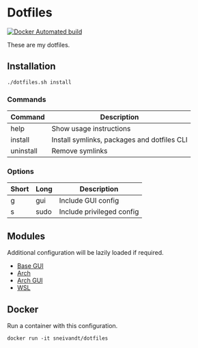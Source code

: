 # Dotfiles 

[![Docker Automated build](https://img.shields.io/docker/automated/sneivandt/dotfiles.svg)](https://hub.docker.com/r/sneivandt/dotfiles/)

These are my dotfiles.

## Installation

```
./dotfiles.sh install
```

### Commands

| Command   | Description                                 |
| -         | -                                           |
| help      | Show usage instructions                     |
| install   | Install symlinks, packages and dotfiles CLI |
| uninstall | Remove symlinks                             |

### Options

| Short | Long | Description               |
| -     | -    | -                         |
| g     | gui  | Include GUI config        |
| s     | sudo | Include privileged config |

## Modules

Additional configuration will be lazily loaded if required.

+ [Base GUI](https://github.com/sneivandt/dotfiles-base-gui)
+ [Arch](https://github.com/sneivandt/dotfiles-arch)
+ [Arch GUI](https://github.com/sneivandt/dotfiles-arch-gui)
+ [WSL](https://github.com/sneivandt/dotfiles-wsl)

## Docker

Run a container with this configuration.

```
docker run -it sneivandt/dotfiles
```
